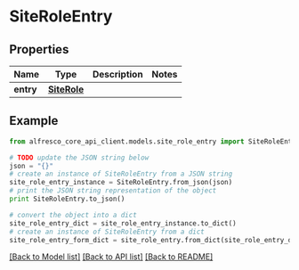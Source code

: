 # SiteRoleEntry


## Properties
Name | Type | Description | Notes
------------ | ------------- | ------------- | -------------
**entry** | [**SiteRole**](SiteRole.md) |  | 

## Example

```python
from alfresco_core_api_client.models.site_role_entry import SiteRoleEntry

# TODO update the JSON string below
json = "{}"
# create an instance of SiteRoleEntry from a JSON string
site_role_entry_instance = SiteRoleEntry.from_json(json)
# print the JSON string representation of the object
print SiteRoleEntry.to_json()

# convert the object into a dict
site_role_entry_dict = site_role_entry_instance.to_dict()
# create an instance of SiteRoleEntry from a dict
site_role_entry_form_dict = site_role_entry.from_dict(site_role_entry_dict)
```
[[Back to Model list]](../README.md#documentation-for-models) [[Back to API list]](../README.md#documentation-for-api-endpoints) [[Back to README]](../README.md)


